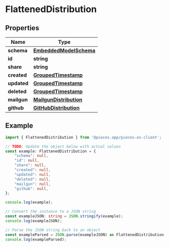 
# FlattenedDistribution


## Properties

Name | Type
------------ | -------------
**schema** | [**EmbeddedModelSchema**](EmbeddedModelSchema)
**id** | **string**
**share** | **string**
**created** | [**GroupedTimestamp**](GroupedTimestamp)
**updated** | [**GroupedTimestamp**](GroupedTimestamp)
**deleted** | [**GroupedTimestamp**](GroupedTimestamp)
**mailgun** | [**MailgunDistribution**](MailgunDistribution)
**github** | [**GitHubDistribution**](GitHubDistribution)

## Example

```typescript
import { FlattenedDistribution } from '@pieces.app/pieces-os-client';

// TODO: Update the object below with actual values
const example: FlattenedDistribution = {
    "schema": null,
    "id": null,
    "share": null,
    "created": null,
    "updated": null,
    "deleted": null,
    "mailgun": null,
    "github": null,
};

console.log(example);

// Convert the instance to a JSON string
const exampleJSON: string = JSON.stringify(example);
console.log(exampleJSON);

// Parse the JSON string back to an object
const exampleParsed = JSON.parse(exampleJSON) as FlattenedDistribution;
console.log(exampleParsed);
```


